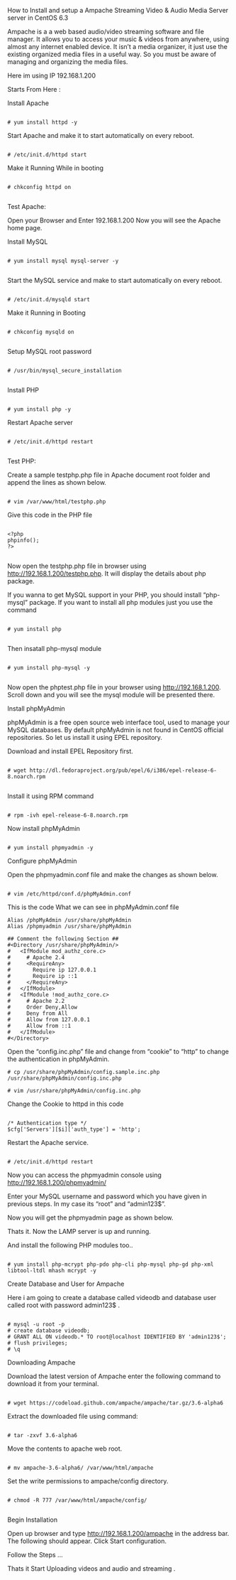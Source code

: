 How to Install and setup a Ampache Streaming Video & Audio Media Server server in CentOS 6.3

Ampache is a a web based audio/video streaming software and file manager. It allows you to access your music & videos from anywhere, using almost any internet enabled device. It isn’t a media organizer, it just use the existing organized media files in a useful way. So you must be aware of managing and organizing the media files.


Here im using IP 192.168.1.200


Starts From Here : 


Install Apache


```

# yum install httpd -y

```

Start Apache and make it to start automatically on every reboot.


```

# /etc/init.d/httpd start

```

Make it Running While in booting 



```

# chkconfig httpd on


```


Test Apache:

Open your Browser and Enter 192.168.1.200 Now you will see the Apache home page.






Install MySQL


```

# yum install mysql mysql-server -y


```

Start the MySQL service and make to start automatically on every reboot.


```

# /etc/init.d/mysqld start

```

Make it Running in Booting 


```

# chkconfig mysqld on


```

Setup MySQL root password


```

# /usr/bin/mysql_secure_installation


```


Install PHP


```

# yum install php -y

```

Restart Apache server


```

# /etc/init.d/httpd restart


```

Test PHP:


Create a sample testphp.php file in Apache document root folder and append the lines as shown below.


```

# vim /var/www/html/testphp.php

```


Give this code in the PHP file



```

<?php
phpinfo();
?>


```


Now open the testphp.php file in browser using http://192.168.1.200/testphp.php. It will display the details about php package.


If you wanna to get MySQL support in your PHP, you should install “php-mysql” package. If you want to install all php modules just you use the command 


```

# yum install php


```

Then insatall php-mysql module 


```

# yum install php-mysql -y


```

Now open the phptest.php file in your browser using http://192.168.1.200. Scroll down and you will see the mysql module will be presented there.


Install phpMyAdmin


phpMyAdmin is a free open source web interface tool, used to manage your MySQL databases. By default phpMyAdmin is not found in CentOS official repositories. So let us install it using EPEL repository.

Download and install EPEL Repository first.


```

# wget http://dl.fedoraproject.org/pub/epel/6/i386/epel-release-6-8.noarch.rpm


```
Install it using RPM command


```

# rpm -ivh epel-release-6-8.noarch.rpm

```

Now install phpMyAdmin


```

# yum install phpmyadmin -y

```

Configure phpMyAdmin

Open the phpmyadmin.conf file and make the changes as shown below.


```

# vim /etc/httpd/conf.d/phpMyAdmin.conf

```

This is the code What we can see in phpMyAdmin.conf file


```
Alias /phpMyAdmin /usr/share/phpMyAdmin
Alias /phpmyadmin /usr/share/phpMyAdmin

## Comment the following Section ##
#<Directory /usr/share/phpMyAdmin/>
#   <IfModule mod_authz_core.c>
#     # Apache 2.4
#     <RequireAny>
#       Require ip 127.0.0.1
#       Require ip ::1
#     </RequireAny>
#   </IfModule>
#   <IfModule !mod_authz_core.c>
#     # Apache 2.2
#     Order Deny,Allow
#     Deny from All
#     Allow from 127.0.0.1
#     Allow from ::1
#   </IfModule>
#</Directory>

```

Open the “config.inc.php” file and change from “cookie” to “http” to change the authentication in phpMyAdmin.


```
# cp /usr/share/phpMyAdmin/config.sample.inc.php /usr/share/phpMyAdmin/config.inc.php 

# vim /usr/share/phpMyAdmin/config.inc.php 

```

Change the Cookie to httpd in this code 


```

/* Authentication type */
$cfg['Servers'][$i]['auth_type'] = 'http';

```


Restart the Apache service.


```

# /etc/init.d/httpd restart

```

Now you can access the phpmyadmin console using http://192.168.1.200/phpmyadmin/


Enter your MySQL username and password which you have given in previous steps. In my case its “root” and “admin123$”.


Now you will get the phpmyadmin page as shown below. 


Thats it. Now the LAMP server is up and running.


And install the following PHP modules too..


```

# yum install php-mcrypt php-pdo php-cli php-mysql php-gd php-xml libtool-ltdl mhash mcrypt -y

```

Create Database and User for Ampache


Here i am going to create a database called videodb and database user called root with password admin123$ . 



```

# mysql -u root -p
# create database videodb;
# GRANT ALL ON videodb.* TO root@localhost IDENTIFIED BY 'admin123$'; 
# flush privileges;
# \q

```


Downloading Ampache



Download the latest version of Ampache enter the following command to download it from your terminal.


```

# wget https://codeload.github.com/ampache/ampache/tar.gz/3.6-alpha6

```

Extract the downloaded file using command:



```

# tar -zxvf 3.6-alpha6

```


Move the contents to apache web root.


```

# mv ampache-3.6-alpha6/ /var/www/html/ampache

```


Set the write permissions to ampache/config directory.


```

# chmod -R 777 /var/www/html/ampache/config/


```

Begin Installation


Open up browser and type http://192.168.1.200/ampache in the address bar.
The following should appear. Click Start configuration.


Follow the Steps ...


Thats it Start Uploading videos and audio and streaming .

